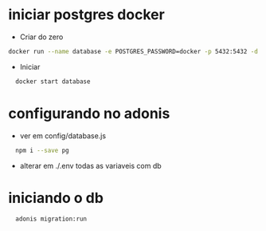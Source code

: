 # iniciar postgres docker

- Criar do zero

```sh
docker run --name database -e POSTGRES_PASSWORD=docker -p 5432:5432 -d postgres
```

- Iniciar

```sh
  docker start database
```

# configurando no adonis

- ver em config/database.js

```sh
  npm i --save pg
```

- alterar em ./.env todas as variaveis com db

# iniciando o db

```sh
  adonis migration:run
```

